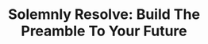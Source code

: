---
layout: project-layout
bg-url: 
permalink: /projects/solemnlyresolve/
title: Solemnly Resolve&#58; Build The Preamble To Your Future 
intended: Students, Youth Organizations, Community Groups, Policy Makers, Civic Activists
keywords: Democracy, Diverse Stakeholders, Decision-making, Dynamic Debates, Critical Thinking, Consensus-building, Civic Engagement, Indian Constitution, Constitutional Values
duration: 60-90 mins
players: 5-100, Ideally 20
intro: Embrace the roles of civic actors, navigate intricate societal challenges, and collectively shape the constitutional values that define your society's future.  
description: <p class="simple-content">Traditional methods of learning and discussion may not always effectively capture the complexities and dynamics of critical engagement and understanding of complex societal issues, especially in the realms of rights, democracy, and diverse stakeholder involvement. In a world that demands active civic participation and informed decision-making, Solemnly Resolve fosters critical thinking, consensus-building, and a deep understanding of the dynamics of civic engagement. </p> <p> Solemnly Resolve is a game that immerses participants in dynamic debates and discussions, assuming the roles of different civic actors. It is best played with twenty participants divided into four groups, with a total duration of approximately 60-90 minutes, including the briefing, gameplay, and a short debrief session. </p> <p> At the end of the game, participants receive their own preamble of the constitution—a reflection of the cumulative impact of their choices on the social fabric. This unique outcome encapsulates the values and principles they upheld, offering profound insight into their collective decision-making. </p>
collaborations: The data and research for the game was undertaken at Fields of View. <ul><li>Anurag Shanker from NALSAR University of Law, Hyderabad </li><li> Rishabh Jain from Samsung R&D, Bangalore </li><li> Sharanya Venkataraghavan from Symbiosis Law School, Pune </li><li> Suruchi Soren from National Institute of Design, Gandhinagar </li><li> Tarun Mugunthan from Atlassian, Bangalore </li></ul> 
img1: /img/solemnlyresolve-img-1.png
img2: /img/solemnlyresolve-img-2.png
ide: solemnlyresolve
categories: project
thread: Policy Lab
tag: simulation
---